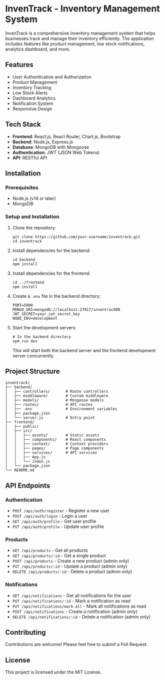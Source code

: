 # InvenTrack - Inventory Management System

InvenTrack is a comprehensive inventory management system that helps businesses track and manage their inventory efficiently. The application includes features like product management, low stock notifications, analytics dashboard, and more.

## Features

- User Authentication and Authorization
- Product Management
- Inventory Tracking
- Low Stock Alerts
- Dashboard Analytics
- Notification System
- Responsive Design

## Tech Stack

- **Frontend**: React.js, React Router, Chart.js, Bootstrap
- **Backend**: Node.js, Express.js
- **Database**: MongoDB with Mongoose
- **Authentication**: JWT (JSON Web Tokens)
- **API**: RESTful API

## Installation

### Prerequisites

- Node.js (v14 or later)
- MongoDB

### Setup and Installation

1. Clone the repository:

   ```
   git clone https://github.com/your-username/inventrack.git
   cd inventrack
   ```

2. Install dependencies for the backend:

   ```
   cd backend
   npm install
   ```

3. Install dependencies for the frontend:

   ```
   cd ../frontend
   npm install
   ```

4. Create a `.env` file in the backend directory:

   ```
   PORT=5000
   MONGO_URI=mongodb://localhost:27017/inventrackDB
   JWT_SECRET=your_jwt_secret_key
   NODE_ENV=development
   ```

5. Start the development servers:

   ```
   # In the backend directory
   npm run dev
   ```

   This will start both the backend server and the frontend development server concurrently.

## Project Structure

```
inventrack/
├── backend/
│   ├── controllers/       # Route controllers
│   ├── middleware/        # Custom middleware
│   ├── models/            # Mongoose models
│   ├── routes/            # API routes
│   ├── .env               # Environment variables
│   ├── package.json
│   └── server.js          # Entry point
├── frontend/
│   ├── public/
│   ├── src/
│   │   ├── assets/        # Static assets
│   │   ├── components/    # React components
│   │   ├── context/       # Context providers
│   │   ├── pages/         # Page components
│   │   ├── services/      # API services
│   │   ├── App.js
│   │   └── index.js
│   └── package.json
└── README.md
```

## API Endpoints

### Authentication

- `POST /api/auth/register` - Register a new user
- `POST /api/auth/login` - Login a user
- `GET /api/auth/profile` - Get user profile
- `PUT /api/auth/profile` - Update user profile

### Products

- `GET /api/products` - Get all products
- `GET /api/products/:id` - Get a single product
- `POST /api/products` - Create a new product (admin only)
- `PUT /api/products/:id` - Update a product (admin only)
- `DELETE /api/products/:id` - Delete a product (admin only)

### Notifications

- `GET /api/notifications` - Get all notifications for the user
- `PUT /api/notifications/:id` - Mark a notification as read
- `PUT /api/notifications/mark-all` - Mark all notifications as read
- `POST /api/notifications` - Create a notification (admin only)
- `DELETE /api/notifications/:id` - Delete a notification (admin only)

## Contributing

Contributions are welcome! Please feel free to submit a Pull Request.

## License

This project is licensed under the MIT License.
